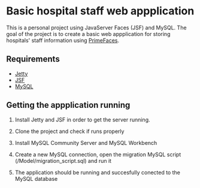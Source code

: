 # Basic hospital staff web appplication
This is a personal project using JavaServer Faces (JSF) and MySQL. The goal of the project is to create a basic web appplication for storing hospitals' staff information using [PrimeFaces](https://www.primefaces.org).

## Requirements
- [Jetty](https://www.eclipse.org/jetty)
- [JSF](http://www.javaserverfaces.org)
- [MySQL](https://www.mysql.com)

## Getting the appplication running

1. Install Jetty and JSF in order to get the server running.

2. Clone the project and check if runs properly

3. Install MySQL Community Server and MySQL Workbench

4. Create a new MySQL connection, open the migration MySQL script (/Model/migration_script.sql) and run it

5. The application should be running and succesfully conected to the MySQL database
